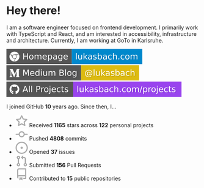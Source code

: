 # Hey there!

I am a software engineer focused on frontend development. I primarily work with TypeScript and React, and am interested in accessibility, infrastructure and architecture. Currently, I am working at GoTo in Karlsruhe.

[![Homepage](./icons/homepage.svg)](https://lukasbach.com)
[![Medium Blog](./icons/medium.svg)](https://medium.com/@lukasbach)
[![My Projects](./icons/projects.svg)](https://lukasbach.com/projects)

I joined GitHub **10** years ago. Since then, I...

- ![](./icons/star.svg) Received **1165** stars across **122** personal projects
- ![](./icons/commit.svg) Pushed **4808** commits
- ![](./icons/issues.svg) Opened **37** issues
- ![](./icons/pr.svg) Submitted **156** Pull Requests
- ![](./icons/repo.svg) Contributed to **15** public repositories
